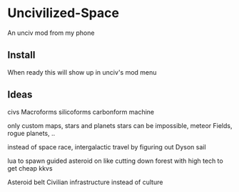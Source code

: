 # Uncivilized-Space

An unciv mod from my phone

## Install

When ready this will show up in unciv's mod menu

## Ideas

civs
Macroforms
silicoforms
carbonform
machine

only custom maps, stars and planets
stars can be impossible, 
meteor Fields,
rogue planets, ..

instead of space race, intergalactic travel by figuring out Dyson sail

lua to spawn guided asteroid on like cutting down forest with high tech to get cheap kkvs

Asteroid belt
Civilian infrastructure instead of culture